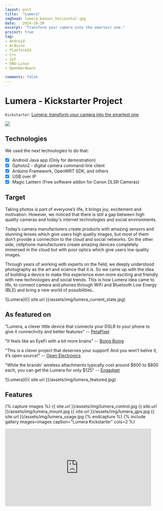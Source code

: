 ```yaml
---
layout: post
title:  "Lumera"
imghead: lumera_banner_horizontal.jpg
date:   2014-10-30
excerpt: "Transform your camera into the smartest one."
project: true
tag:
- Android
- Arduino
- PlatformIO
- C++
- IoT
- GNU-Linux
- OpenHardware

comments: false
---
```


# Lumera - Kickstarter Project

`Kickstarter`: [Lumera: transform your camera into the smartest one](http://bit.ly/1zLt9DA) <br/>

<a href="http://bit.ly/1zLt9DA" target="_blank"><img src="{{ site.url }}/assets/img/lumera_ks_video.jpg"></a>

## Technologies

We used the next technologies to do that:

- [x] Android Java app (Only for demostration)
- [x] Gphoto2 - digital camera command-line client
- [x] Arduino Framework, OpenWRT SDK, and others
- [x] USB over IP
- [x] Magic Lantern (Free software addon for Canon DLSR Cameras)

## Target

Taking photos is part of everyone’s life, it brings joy, excitement and motivation. However, we noticed that there is still a gap between high quality cameras and today's internet technologies and social environments.

Today’s camera manufacturers create products with amazing sensors and stunning lenses which give users high quality images, but most of them don't provide a connection to the cloud and social networks. On the other side, cellphone manufacturers create amazing devices completely immersed in the cloud but with poor optics which give users low quality images.

Through years of working with experts on the field, we deeply understood photography as the art and science that it is. So we came up with the idea of building a device to make this experience even more exciting and friendly with new technologies and social trends. This is how Lumera idea came to life, to connect camera and phones through WiFi and Bluetooth Low Energy (BLE) and bring a new world of possibilities..

![Lumera]({{ site.url }}/assets/img/lumera_current_state.jpg)

## As featured on

"Lumera, a clever little device that connects your DSLR to your phone to give it connectivity and better features" -- [PetaPixel](https://petapixel.com/2014/10/30/lumera-connects-dslr-phone-give-one-tap-sharing-backup/)

"It feels like an EyeFi with a bit more brains" -- [Boing Boing](https://boingboing.net/2014/11/03/kickstarting-an-open-hardware.html)

"This is a clever project that deserves your support! And you won’t belive it, it’s open source!" -- [Open Electronics](https://boingboing.net/2014/11/03/kickstarting-an-open-hardware.html)

"While the brands' wireless attachments typically cost around $600 to $800 each, you can get the Lumera for only $125" -- [Engadget](https://www.engadget.com/2014/10/31/lumera-dslr-accessory-kickstarter/?guccounter=1)

![Lumera]({{ site.url }}/assets/img/lumera_featured.jpg)

## Features

{% capture images %}
  {{ site.url }}/assets/img/lumera_control.jpg
  {{ site.url }}/assets/img/lumera_mount.jpg
  {{ site.url }}/assets/img/lumera_gps.jpg
  {{ site.url }}/assets/img/lumera_usage.jpg
{% endcapture %}
{% include gallery images=images caption="Lumera Kickstarter" cols=2 %}

<iframe width="480" height="256" src="https://www.youtube.com/embed/1EgiiWQt3e4" frameborder="0" allow="accelerometer; autoplay; encrypted-media; gyroscope; picture-in-picture" allowfullscreen></iframe>

